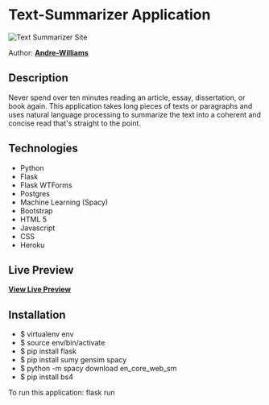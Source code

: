 # Text-Summarizer Application 

![Text Summarizer Site](https://github.com/Andre-Williams22/Text-Summaryzer/blob/master/static/img/screen.png)


Author: **[Andre-Williams](https://www.linkedin.com/in/andrewilliams22/)**

## Description
Never spend over ten minutes reading an article, essay, dissertation, or book again. This application takes long pieces of texts or paragraphs and uses natural language processing to summarize the text into a coherent and concise read that's straight to the point. 

## Technologies 
- Python
- Flask 
- Flask WTForms
- Postgres 
- Machine Learning (Spacy)
- Bootstrap 
- HTML 5
- Javascript
- CSS
- Heroku

## Live Preview

**[View Live Preview](https://text-summaryzer.herokuapp.com/)**


## Installation
* $ virtualenv env 
* $ source env/bin/activate
* $ pip install flask  
* $ pip install sumy gensim spacy 
* $ python -m spacy download en_core_web_sm
* $ pip install bs4

To run this application: flask run
